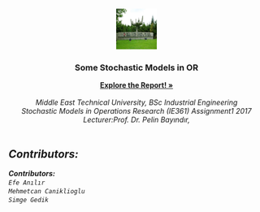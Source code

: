 <!-- Improved compatibility of back to top link: See: https://github.com/othneildrew/Best-README-Template/pull/73 -->
<a name="readme-top"></a>
<!--
*** Thanks for checking out the Best-README-Template. If you have a suggestion
*** that would make this better, please fork the repo and create a pull request
*** or simply open an issue with the tag "enhancement".
*** Don't forget to give the project a star!
*** Thanks again! Now go create something AMAZING! :D
-->



<!-- PROJECT SHIELDS -->
<!--
*** I'm using markdown "reference style" links for readability.
*** Reference links are enclosed in brackets [ ] instead of parentheses ( ).
*** See the bottom of this document for the declaration of the reference variables
*** for contributors-url, forks-url, etc. This is an optional, concise syntax you may use.
*** https://www.markdownguide.org/basic-syntax/#reference-style-links
-->
<!--[![Contributors][contributors-shield]][contributors-url]-->
<!--[![Forks][forks-shield]][forks-url]-->
<!--[![Stargazers][stars-shield]][stars-url]-->
<!--[![Issues][issues-shield]][issues-url]-->
<!--[![MIT License][license-shield]][license-url]-->
<!--[![LinkedIn][linkedin-shield]][linkedin-url]-->



<!-- PROJECT LOGO -->
<br />
<div align="center">
  <a>
    <img src="Images/Metu.png" alt="Logo" width="80" height="80">
  </a>

<h3 align="center">Some Stochastic Models in OR</h3>

  <p align="center">
    <a href="https://github.com/mehmetcandfx/Inflation-in-a-Nutshell/blob/main/Inflation%20in%20a%20Nutshell.pdf"  target="_blank"><strong>Explore the Report! »</strong></a>
    <br />
    <br />
    <i>Middle East Technical University, BSc Industrial Engineering<i>
    <br />
    <i>Stochastic Models in Operations Research (IE361) Assignment1 2017<i>
    <br />
    <i>Lecturer:Prof. Dr. Pelin  Bayındır,<i>  
    <br />
    <br />
  </p>
</div>



<!-- ABOUT THE PROJECT -->
## Contributors:

<b>Contributors:</b><br>
`Efe Anılır`<br>
`Mehmetcan Caniklioglu `<br>
`Simge Gedik`<br>

<!-- ## Further Materials: -->
 <!-- <p align="left"> -->
<!-- <a href="https://github.com/mehmetcandfx/Inflation-in-a-Nutshell/blob/main/Assignment2_6414M0161Y_2022.pdf"  target="_blank"><strong>Assignmet File</strong></a> -->
<!-- <br /> -->
<!-- <a href="https://github.com/mehmetcandfx/Inflation-in-a-Nutshell/tree/main/Some%20Analysis"  target="_blank"><strong>Some Codes and an excell for Plots</strong></a> -->
<!-- <br /> -->
<!-- <a href="https://github.com/mehmetcandfx/Inflation-in-a-Nutshell/tree/main/Raw%20Data"  target="_blank"><strong>Raw Data</strong></a> -->
 <!-- </p> -->
<!--  -->
<!-- <p align="right">(<a href="#readme-top">back to top</a>)</p> -->

